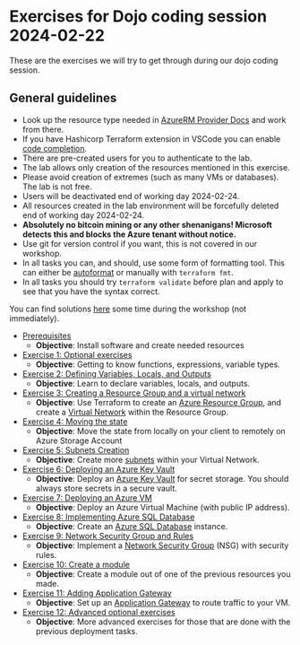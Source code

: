 # Exercises for Dojo coding session 2024-02-22

These are the exercises we will try to get through during our dojo coding session.

## General guidelines

- Look up the resource type needed in [AzureRM Provider Docs](https://registry.terraform.io/providers/hashicorp/azurerm/latest/docs) and work from there.
- If you have Hashicorp Terraform extension in VSCode you can enable [code completion](https://marketplace.visualstudio.com/items?itemName=HashiCorp.terraform#code-completion).
- There are pre-created users for you to authenticate to the lab.
- The lab allows only creation of the resources mentioned in this exercise.
- Please avoid creation of extremes (such as many VMs or databases). The lab is not free.
- Users will be deactivated end of working day 2024-02-24.
- All resources created in the lab environment will be forcefully deleted end of working day 2024-02-24.
- **Absolutely no bitcoin mining or any other shenanigans! Microsoft detects this and blocks the Azure tenant without notice.**
- Use git for version control if you want, this is not covered in our workshop.
- In all tasks you can, and should, use some form of formatting tool. This can either be [autoformat](https://marketplace.visualstudio.com/items?itemName=HashiCorp.terraform#formatting) or manually with `terraform fmt`.
- In all tasks you should try `terraform validate` before plan and apply to see that you have the syntax correct.

You can find solutions [here](https://github.com/torivara/dojo-terraform-solutions) some time during the workshop (not immediately).

- [Prerequisites](/00-prerequisites/)
  - **Objective**: Install software and create needed resources
- [Exercise 1: Optional exercises](/01-optional-syntax-exercises/)
  - **Objective**: Getting to know functions, expressions, variable types.
- [Exercise 2: Defining Variables, Locals, and Outputs](/02-variables-locals-outputs/)
  - **Objective**: Learn to declare variables, locals, and outputs.
- [Exercise 3: Creating a Resource Group and a virtual network](/03-creating-rg-and-vnet/)
  - **Objective**: Use Terraform to create an [Azure Resource Group](https://registry.terraform.io/providers/hashicorp/azurerm/latest/docs/resources/resource_group), and create a [Virtual Network](https://registry.terraform.io/providers/hashicorp/azurerm/latest/docs/resources/virtual_network) within the Resource Group.
- [Exercise 4: Moving the state](/04-move-state/)
  - **Objective**: Move the state from locally on your client to remotely on Azure Storage Account
- [Exercise 5: Subnets Creation](/05-subnets-creation/)
  - **Objective**: Create more [subnets](https://registry.terraform.io/providers/hashicorp/azurerm/latest/docs/resources/subnet) within your Virtual Network.
- [Exercise 6: Deploying an Azure Key Vault](/06-deploying-azure-keyvault/)
  - **Objective**: Deploy an [Azure Key Vault](https://registry.terraform.io/providers/hashicorp/azurerm/latest/docs/resources/key_vault) for secret storage. You should always store secrets in a secure vault.
- [Exercise 7: Deploying an Azure VM](/07-deploying-azure-vm/)
  - **Objective**: Deploy an Azure Virtual Machine (with public IP address).
- [Exercise 8: Implementing Azure SQL Database](/08-implement-azure-sql-database/)
  - **Objective**: Create an [Azure SQL Database](https://registry.terraform.io/providers/hashicorp/azurerm/latest/docs/resources/mssql_database) instance.
- [Exercise 9: Network Security Group and Rules](/09-create-nsg-with-rules/)
  - **Objective**: Implement a [Network Security Group](https://registry.terraform.io/providers/hashicorp/azurerm/latest/docs/resources/network_security_group) (NSG) with security rules.
- [Exercise 10: Create a module](/10-create-a-module/)
  - **Objective**: Create a module out of one of the previous resources you made.
- [Exercise 11: Adding Application Gateway](/11-add-application-gateway/)
  - **Objective**: Set up an [Application Gateway](https://registry.terraform.io/providers/hashicorp/azurerm/latest/docs/resources/application_gateway) to route traffic to your VM.
- [Exercise 12: Advanced optional exercises](/12-advanced-optional-exercises/)
  - **Objective**: More advanced exercises for those that are done with the previous deployment tasks.
